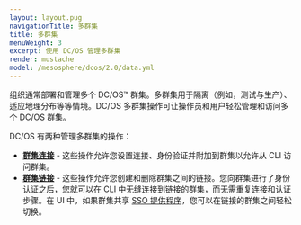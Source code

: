 ```yaml
---
layout: layout.pug
navigationTitle: 多群集
title: 多群集
menuWeight: 3
excerpt: 使用 DC/OS 管理多群集
render: mustache
model: /mesosphere/dcos/2.0/data.yml
---
```


组织通常部署和管理多个 DC/OS&trade; 群集。多群集用于隔离（例如，测试与生产）、适应地理分布等等情境。DC/OS 多群集操作可让操作员和用户轻松管理和访问多个 DC/OS 群集。

DC/OS 有两种管理多群集的操作：

- **[群集连接](/mesosphere/dcos/2.0/administering-clusters/multiple-clusters/cluster-connections/)** - 这些操作允许您设置连接、身份验证并附加到群集以允许从 CLI 访问群集。
- **[群集链接](/mesosphere/dcos/2.0/administering-clusters/multiple-clusters/cluster-links/)** - 这些操作允许您创建和删除群集之间的链接。您向群集进行了身份认证之后，您就可以在 CLI 中无缝连接到链接的群集，而无需重复连接和认证步骤。在 UI 中，如果群集共享 [SSO 提供程序](/mesosphere/dcos/2.0/security/ent/sso/)，您可以在链接的群集之间轻松切换。
